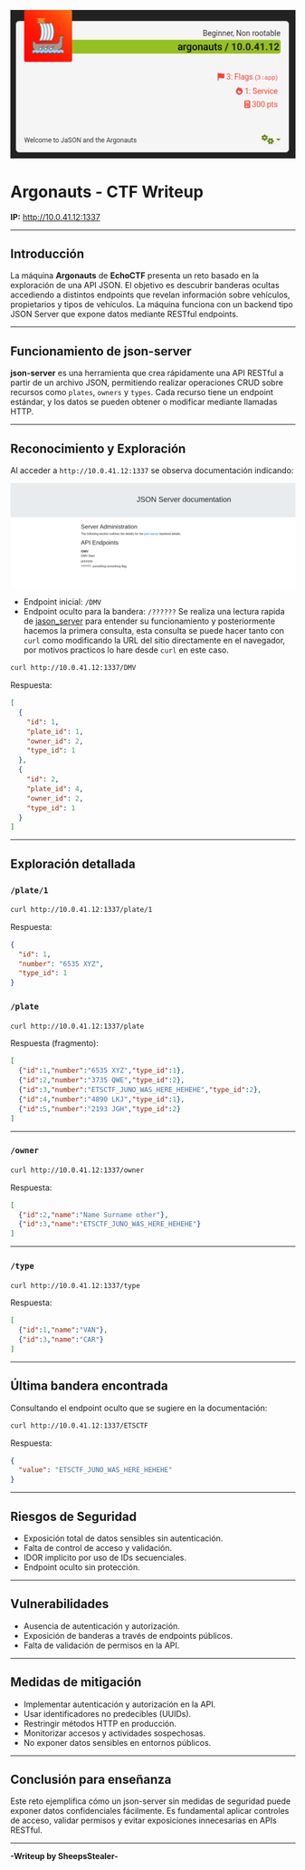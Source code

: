 ![jason1](https://raw.githubusercontent.com/Juno0w0/echoCTF_Writeups/refs/heads/main/Writeups/argonauts/jason1.png)
# Argonauts - CTF Writeup

**IP:** http://10.0.41.12:1337

---

## Introducción

La máquina **Argonauts** de **EchoCTF** presenta un reto basado en la exploración de una API JSON. El objetivo es descubrir banderas ocultas accediendo a distintos endpoints que revelan información sobre vehículos, propietarios y tipos de vehículos. La máquina funciona con un backend tipo JSON Server que expone datos mediante RESTful endpoints.

---

## Funcionamiento de json-server

**json-server** es una herramienta que crea rápidamente una API RESTful a partir de un archivo JSON, permitiendo realizar operaciones CRUD sobre recursos como `plates`, `owners` y `types`. Cada recurso tiene un endpoint estándar, y los datos se pueden obtener o modificar mediante llamadas HTTP.

---

## Reconocimiento y Exploración

Al acceder a `http://10.0.41.12:1337` se observa documentación indicando:


![jason2](https://raw.githubusercontent.com/Juno0w0/echoCTF_Writeups/refs/heads/main/Writeups/argonauts/jason2.png)

- Endpoint inicial: `/DMV`
- Endpoint oculto para la bandera: `/??????`
Se realiza una lectura rapida de [jason_server](https://github.com/typicode/json-server) para entender su funcionamiento y posteriormente hacemos la primera consulta, esta consulta se puede hacer tanto con `curl` como modificando la URL del sitio directamente en el navegador, por motivos practicos lo hare desde `curl` en este caso.

```bash
curl http://10.0.41.12:1337/DMV
```

Respuesta:

```json
[
  {
    "id": 1,
    "plate_id": 1,
    "owner_id": 2,
    "type_id": 1
  },
  {
    "id": 2,
    "plate_id": 4,
    "owner_id": 2,
    "type_id": 1
  }
]
```

---

## Exploración detallada

### `/plate/1`

```bash
curl http://10.0.41.12:1337/plate/1
```

Respuesta:

```json
{
  "id": 1,
  "number": "6535 XYZ",
  "type_id": 1
}
```

### `/plate`

```bash
curl http://10.0.41.12:1337/plate
```

Respuesta (fragmento):

```json
[
  {"id":1,"number":"6535 XYZ","type_id":1},
  {"id":2,"number":"3735 QWE","type_id":2},
  {"id":3,"number":"ETSCTF_JUNO_WAS_HERE_HEHEHE","type_id":2},
  {"id":4,"number":"4890 LKJ","type_id":1},
  {"id":5,"number":"2193 JGH","type_id":2}
]
```

---

### `/owner`

```bash
curl http://10.0.41.12:1337/owner
```

Respuesta:

```json
[
  {"id":2,"name":"Name Surname other"},
  {"id":3,"name":"ETSCTF_JUNO_WAS_HERE_HEHEHE"}
]
```

---

### `/type`

```bash
curl http://10.0.41.12:1337/type
```

Respuesta:

```json
[
  {"id":1,"name":"VAN"},
  {"id":3,"name":"CAR"}
]
```

---

## Última bandera encontrada

Consultando el endpoint oculto que se sugiere en la documentación:

```bash
curl http://10.0.41.12:1337/ETSCTF
```

Respuesta:

```json
{
  "value": "ETSCTF_JUNO_WAS_HERE_HEHEHE"
}
```

---

## Riesgos de Seguridad

- Exposición total de datos sensibles sin autenticación.
- Falta de control de acceso y validación.
- IDOR implícito por uso de IDs secuenciales.
- Endpoint oculto sin protección.

---

## Vulnerabilidades

- Ausencia de autenticación y autorización.
- Exposición de banderas a través de endpoints públicos.
- Falta de validación de permisos en la API.

---

## Medidas de mitigación

- Implementar autenticación y autorización en la API.
- Usar identificadores no predecibles (UUIDs).
- Restringir métodos HTTP en producción.
- Monitorizar accesos y actividades sospechosas.
- No exponer datos sensibles en entornos públicos.

---

## Conclusión para enseñanza

Este reto ejemplifica cómo un json-server sin medidas de seguridad puede exponer datos confidenciales fácilmente. Es fundamental aplicar controles de acceso, validar permisos y evitar exposiciones innecesarias en APIs RESTful.

---

**-Writeup by SheepsStealer-**
